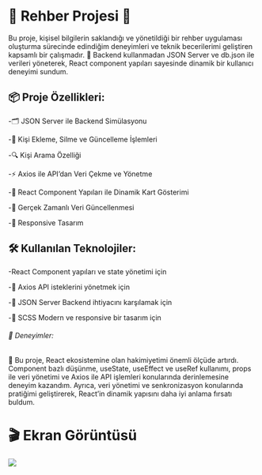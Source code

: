 <h1>📖 Rehber Projesi 📖</h1>

Bu proje, kişisel bilgilerin saklandığı ve yönetildiği bir rehber uygulaması oluşturma sürecinde edindiğim deneyimleri ve teknik becerilerimi geliştiren kapsamlı bir çalışmadır. 🚀 Backend kullanmadan JSON Server ve db.json ile verileri yöneterek, React component yapıları sayesinde dinamik bir kullanıcı deneyimi sundum.

<h2>📦 Proje Özellikleri:</h2>

-🗂 JSON Server ile Backend Simülasyonu

-🔄 Kişi Ekleme, Silme ve Güncelleme İşlemleri

-🔍 Kişi Arama Özelliği

-⚡ Axios ile API’dan Veri Çekme ve Yönetme

-🎨 React Component Yapıları ile Dinamik Kart Gösterimi

-📡 Gerçek Zamanlı Veri Güncellenmesi

-📱 Responsive Tasarım

<h2>🛠️ Kullanılan Teknolojiler:</h2>

-React Component yapıları ve state yönetimi için

-📡 Axios API isteklerini yönetmek için

-💾 JSON Server Backend ihtiyacını karşılamak için

-🎨 SCSS Modern ve responsive bir tasarım için

<h6>🎯 Deneyimler:</h6>

🧠 Bu proje, React ekosistemine olan hakimiyetimi önemli ölçüde artırdı.
Component bazlı düşünme, useState, useEffect ve useRef kullanımı, props ile veri yönetimi ve Axios ile API işlemleri konularında derinlemesine deneyim kazandım. Ayrıca, veri yönetimi ve senkronizasyon konularında pratiğimi geliştirerek, React’in dinamik yapısını daha iyi anlama fırsatı buldum.

<h1>🎬 Ekran Görüntüsü</h1>

![](./assets/project.gif)
